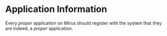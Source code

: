 # Application Information

Every _proper_ application on Mirus should register with the system that they
are indeed, a _proper_ application.